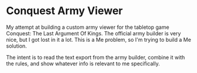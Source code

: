 # Conquest Army Viewer

My attempt at building a custom army viewer for the tabletop game
Conquest: The Last Argument Of Kings. The official army builder
is very nice, but I got lost in it a lot. This is a Me problem,
so I'm trying to build a Me solution.

The intent is to read the text export from the army builder,
combine it with the rules, and show whatever info is relevant
to me specifically.